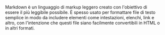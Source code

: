 Markdown è un linguaggio di markup leggero creato con l'obiettivo di essere il più leggibile possibile. È spesso usato per formattare file di testo semplice in modo da includere elementi come intestazioni, elenchi, link e altro, con l'intenzione che questi file siano facilmente convertibili in HTML o in altri formati.

